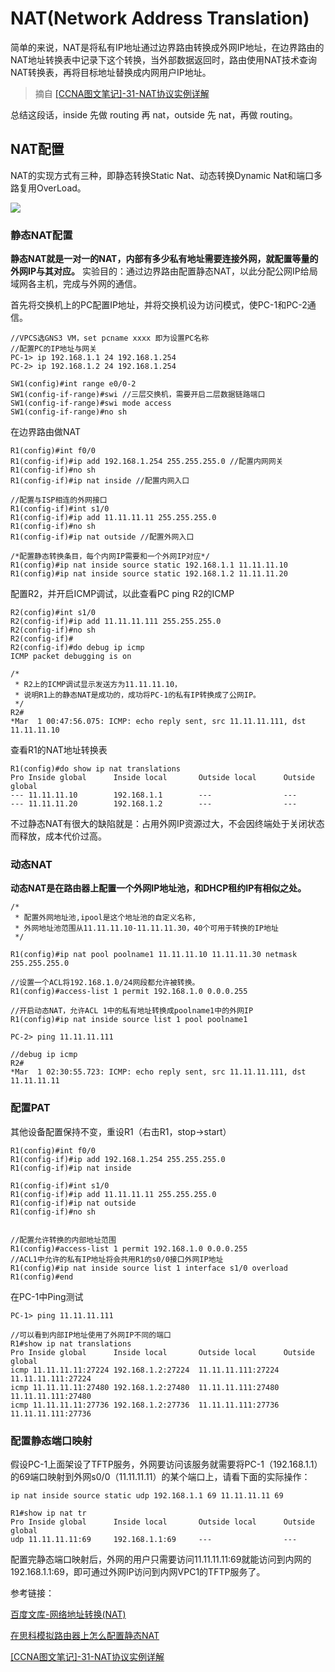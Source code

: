 # NAT(Network Address Translation)

简单的来说，NAT是将私有IP地址通过边界路由转换成外网IP地址，在边界路由的NAT地址转换表中记录下这个转换，当外部数据返回时，路由使用NAT技术查询NAT转换表，再将目标地址替换成内网用户IP地址。

> 摘自 [[CCNA图文笔记]-31-NAT协议实例详解](https://www.qingsword.com/qing/745.html)

总结这段话，inside 先做 routing 再 nat，outside 先 nat，再做 routing。 

## NAT配置

NAT的实现方式有三种，即静态转换Static Nat、动态转换Dynamic Nat和端口多路复用OverLoad。

![](https://i.postimg.cc/j2mt5b2P/6-UMbqjj-JGv.png)

### 静态NAT配置

**静态NAT就是一对一的NAT，内部有多少私有地址需要连接外网，就配置等量的外网IP与其对应。** 实验目的：通过边界路由配置静态NAT，以此分配公网IP给局域网各主机，完成与外网的通信。

首先将交换机上的PC配置IP地址，并将交换机设为访问模式，使PC-1和PC-2通信。

```
//VPCS选GNS3 VM，set pcname xxxx 即为设置PC名称
//配置PC的IP地址与网关
PC-1> ip 192.168.1.1 24 192.168.1.254
PC-2> ip 192.168.1.2 24 192.168.1.254
```

```
SW1(config)#int range e0/0-2 
SW1(config-if-range)#swi //三层交换机，需要开启二层数据链路端口
SW1(config-if-range)#swi mode access
SW1(config-if-range)#no sh
```

在边界路由做NAT

```
R1(config)#int f0/0
R1(config-if)#ip add 192.168.1.254 255.255.255.0 //配置内网网关
R1(config-if)#no sh
R1(config-if)#ip nat inside //配置内网入口

//配置与ISP相连的外网接口
R1(config-if)#int s1/0
R1(config-if)#ip add 11.11.11.11 255.255.255.0
R1(config-if)#no sh
R1(config-if)#ip nat outside //配置外网入口

/*配置静态转换条目，每个内网IP需要和一个外网IP对应*/
R1(config)#ip nat inside source static 192.168.1.1 11.11.11.10
R1(config)#ip nat inside source static 192.168.1.2 11.11.11.20
```

配置R2，并开启ICMP调试，以此查看PC ping R2的ICMP

```
R2(config)#int s1/0
R2(config-if)#ip add 11.11.11.111 255.255.255.0
R2(config-if)#no sh
R2(config-if)#
R2(config-if)#do debug ip icmp
ICMP packet debugging is on

/*
 * R2上的ICMP调试显示发送方为11.11.11.10，
 * 说明R1上的静态NAT是成功的，成功将PC-1的私有IP转换成了公网IP。
 */
R2#
*Mar  1 00:47:56.075: ICMP: echo reply sent, src 11.11.11.111, dst 11.11.11.10
```

查看R1的NAT地址转换表

```
R1(config)#do show ip nat translations
Pro Inside global      Inside local       Outside local      Outside global
--- 11.11.11.10        192.168.1.1        ---                ---
--- 11.11.11.20        192.168.1.2        ---                ---
```

不过静态NAT有很大的缺陷就是：占用外网IP资源过大，不会因终端处于关闭状态而释放，成本代价过高。

### 动态NAT

**动态NAT是在路由器上配置一个外网IP地址池，和DHCP租约IP有相似之处。**

```
/*
 * 配置外网地址池,ipool是这个地址池的自定义名称,
 * 外网地址池范围从11.11.11.10-11.11.11.30，40个可用于转换的IP地址
 */

R1(config)#ip nat pool poolname1 11.11.11.10 11.11.11.30 netmask 255.255.255.0

//设置一个ACL将192.168.1.0/24网段都允许被转换。
R1(config)#access-list 1 permit 192.168.1.0 0.0.0.255

//开启动态NAT，允许ACL 1中的私有地址转换成poolname1中的外网IP
R1(config)#ip nat inside source list 1 pool poolname1

PC-2> ping 11.11.11.111

//debug ip icmp
R2#
*Mar  1 02:30:55.723: ICMP: echo reply sent, src 11.11.11.111, dst 11.11.11.11
```

### 配置PAT

其他设备配置保持不变，重设R1（右击R1，stop->start）

```
R1(config)#int f0/0
R1(config-if)#ip add 192.168.1.254 255.255.255.0
R1(config-if)#ip nat inside

R1(config-if)#int s1/0
R1(config-if)#ip add 11.11.11.11 255.255.255.0
R1(config-if)#ip nat outside
R1(config-if)#no sh


//配置允许转换的内部地址范围
R1(config)#access-list 1 permit 192.168.1.0 0.0.0.255
//ACL1中允许的私有IP地址将会共用R1的s0/0接口外网IP地址
R1(config)#ip nat inside source list 1 interface s1/0 overload
R1(config)#end
```

在PC-1中Ping测试

```
PC-1> ping 11.11.11.111

//可以看到内部IP地址使用了外网IP不同的端口
R1#show ip nat translations
Pro Inside global      Inside local       Outside local      Outside global
icmp 11.11.11.11:27224 192.168.1.2:27224  11.11.11.111:27224 11.11.11.111:27224
icmp 11.11.11.11:27480 192.168.1.2:27480  11.11.11.111:27480 11.11.11.111:27480
icmp 11.11.11.11:27736 192.168.1.2:27736  11.11.11.111:27736 11.11.11.111:27736
```

### 配置静态端口映射

假设PC-1上面架设了TFTP服务，外网要访问该服务就需要将PC-1（192.168.1.1）的69端口映射到外网s0/0（11.11.11.11）的某个端口上，请看下面的实际操作：

```
ip nat inside source static udp 192.168.1.1 69 11.11.11.11 69

R1#show ip nat tr
Pro Inside global      Inside local       Outside local      Outside global
udp 11.11.11.11:69     192.168.1.1:69     ---                ---
```

配置完静态端口映射后，外网的用户只需要访问11.11.11.11:69就能访问到内网的192.168.1.1:69，即可通过外网IP访问到内网VPC1的TFTP服务了。



参考链接：

[百度文库-网络地址转换(NAT)](https://wenku.baidu.com/view/032e0a65f5335a8102d22001.html)

[在思科模拟路由器上怎么配置静态NAT](https://zhinan.sogou.com/guide/d316513559506.htm?ch=zn.xqy.related.pc)

[[CCNA图文笔记]-31-NAT协议实例详解](https://www.qingsword.com/qing/745.html)
